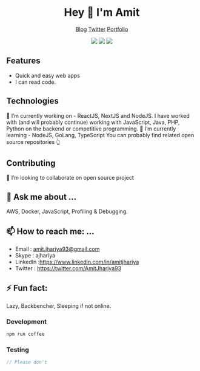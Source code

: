 <!--
**amitjhariya/amitjhariya** is a ✨ _special_ ✨ repository because its `README.md` (this file) appears on your GitHub profile.

Here are some ideas to get you started:

- 🔭 I’m currently working on ...
- 🌱 I’m currently learning ...
- 👯 I’m looking to collaborate on ...
- 🤔 I’m looking for help with ...
- 💬 Ask me about ...
- 📫 How to reach me: ...
- 😄 Pronouns: ...
- ⚡ Fun fact: ...
-->
<div align="center">
  <h1>Hey 👋 I'm Amit</h1>
  <p>
    <a href="https://blog.amit.dev">Blog</a>
    <span> </span>
    <a href="https://twitter.com/amitjhariya93">Twitter</a>
    <span> </span>
    <a href="https://amit.dev">Portfolio</a>
  </p>
  <p>
    <img src="https://img.shields.io/badge/Super Fast-%E2%9A%A1%EF%B8%8F-%23DD6B20?style=flat-square" />
    <span> </span>
    <img src="https://img.shields.io/badge/maintained%20since-1992-%2300B0FF?style=flat-square" />
    <span> </span>
    <img src="https://img.shields.io/badge/%F0%9F%92%9B-JavaScript-%23304FFE?style=flat-square" />
  </p>
</div>

## Features

* Quick and easy web apps
* I can read code.

## Technologies

🔭 I’m currently working on - ReactJS, NextJS and NodeJS. 
I have worked with (and will probably continue) working with JavaScript, Java, PHP, Python on the backend or competitive programming.
🌱 I’m currently learning - NodeJS, GoLang, TypeScript
You can probably find related open source repositories 👆

## Contributing

👯 I’m looking to collaborate on open source project

## 💬 Ask me about ...
AWS, Docker, JavaScript, Profiling & Debugging.

## 📫 How to reach me: ...
* Email : amit.jhariya93@gmail.com
* Skype : ajhariya
* LinkedIn :https://www.linkedin.com/in/amitjhariya
* Twitter : https://twitter.com/AmitJhariya93


## ⚡ Fun fact: 
Lazy, Backbencher, Sleeping if not online.

### Development

```bash
npm run coffee
```

### Testing

```javascript
// Please don't
```
